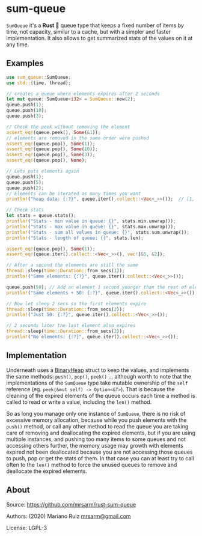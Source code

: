 sum-queue
=========

`SumQueue` it's a **Rust** :crab: queue type that keeps a fixed number of
items by time, not capacity, similar to a cache, but with a simpler
and faster implementation. It also allows to get summarized stats
of the values on it at any time.

## Examples

```rust
use sum_queue::SumQueue;
use std::{time, thread};

// creates a queue where elements expires after 2 seconds
let mut queue: SumQueue<i32> = SumQueue::new(2);
queue.push(1);
queue.push(10);
queue.push(3);

// Check the peek without removing the element
assert_eq!(queue.peek(), Some(&1));
// elements are removed in the same order were pushed
assert_eq!(queue.pop(), Some(1));
assert_eq!(queue.pop(), Some(10));
assert_eq!(queue.pop(), Some(3));
assert_eq!(queue.pop(), None);

// Lets puts elements again
queue.push(1);
queue.push(5);
queue.push(2);
// Elements can be iterated as many times you want
println!("heap data: {:?}", queue.iter().collect::<Vec<_>>());  // [1, 5, 2]

// Check stats
let stats = queue.stats();
println!("Stats - min value in queue: {}", stats.min.unwrap());         // 1
println!("Stats - max value in queue: {}", stats.max.unwrap());         // 5
println!("Stats - sum all values in queue: {}", stats.sum.unwrap());    // 8
println!("Stats - length of queue: {}", stats.len);                     // 3

assert_eq!(queue.pop(), Some(1));
assert_eq!(queue.iter().collect::<Vec<_>>(), vec![&5, &2]);

// After a second the elements are still the same
thread::sleep(time::Duration::from_secs(1));
println!("Same elements: {:?}", queue.iter().collect::<Vec<_>>());      // [5, 2]

queue.push(50); // Add an element 1 second younger than the rest of elements
println!("Same elements + 50: {:?}", queue.iter().collect::<Vec<_>>()); // [5, 2, 50]

// Now let sleep 2 secs so the first elements expire
thread::sleep(time::Duration::from_secs(2));
println!("Just 50: {:?}", queue.iter().collect::<Vec<_>>());            // [50]

// 2 seconds later the last element also expires
thread::sleep(time::Duration::from_secs(2));
println!("No elements: {:?}", queue.iter().collect::<Vec<_>>());        // []
```

## Implementation

Underneath uses a [BinaryHeap](https://doc.rust-lang.org/std/collections/binary_heap/struct.BinaryHeap.html)
struct to keep the values, and implements the same methods: `push()`, `pop()`, `peek()` ...
although worth to note that the implementations of the `SumQueue` type take mutable
ownership of the `self` reference (eg. `peek(&mut self) -> Option<&T>`). That is
because the cleaning of the expired elements of the queue occurs each time
a method is called to read or write a value, including the `len()` method.

So as long you manage only one instance of `SumQueue`, there is no
risk of excessive memory allocation, because while you push elements with the `push()`
method, or call any other method to read the queue you are taking care of removing
and deallocating the expired elements, but if you are using multiple instances, and
pushing too many items to some queues and not accessing others further, the memory usage
may growth with elements expired not been deallocated because you are not accessing
those queues to push, pop or get the stats of them. In that case you can at least
try to call often to the `len()` method to force the unused queues to remove and
deallocate the expired elements.


## About

Source: https://github.com/mrsarm/rust-sum-queue

Authors: (2020) Mariano Ruiz <mrsarm@gmail.com>

License: LGPL-3
